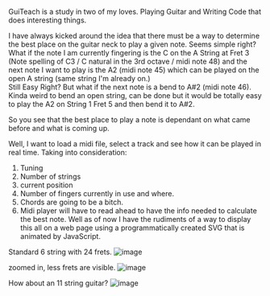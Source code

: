 GuiTeach is a study in two of my loves. Playing Guitar and Writing Code that does interesting things.

I have always kicked around the idea that there must be a way to determine the best place on the guitar neck to play a given note.
Seems simple right? 
  What if the note I am currently fingering  is the C on the A String at Fret 3 (Note spelling of C3 / C natural in the 3rd octave / midi note 48) 
and the next note I want to play is the A2 (midi note 45) which can be played on the open A string (same string I'm already on.)  
Still Easy Right?
  But what if the next note is a bend to A#2 (midi note 46). Kinda weird to bend an open string, can be done but 
it would be totally easy to play the A2 on String 1 Fret 5 and then bend it to A#2.

So you see that the best place to play a note is dependant on what came before and what is coming up.

Well, I want to load a midi file, select a track and see how it can be played in real time. 
Taking into consideration: 
  1. Tuning
  2. Number of strings
  3. current position
  4. Number of fingers currently in use and where.
  5. Chords are going to be a bitch.
  6. Midi player will have to read ahead to have the info needed to calculate the best note.
Well as of now I have the rudiments of a way to display this all on a web page using a programmatically created SVG that is animated by JavaScript.

Standard 6 string with 24 frets.
![image](https://github.com/user-attachments/assets/9494d8ca-a8c9-4015-843b-137100eaf4ea)

zoomed in, less frets are visible.
![image](https://github.com/user-attachments/assets/0ecf230f-5033-4b26-840f-641852de95e3)

How about an 11 string guitar?
![image](https://github.com/user-attachments/assets/d0dffe74-14bb-4d22-b7f0-001a37c8a14a)
